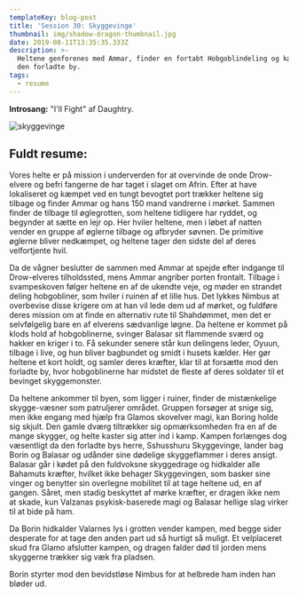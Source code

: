 ```yaml
---
templateKey: blog-post
title: 'Session 30: Skyggevinge'
thumbnail: img/shadow-dragon-thumbnail.jpg
date: 2019-08-11T13:35:35.333Z
description: >-
  Heltene genforenes med Ammar, finder en fortabt Hobgoblindeling og kæmper i
  den forladte by.
tags:
  - resume
---
```

**Introsang:** "I'll Fight" af Daughtry.

![skyggevinge](/img/shadow-dragon.jpg)

## Fuldt resume:

Vores helte er på mission i underverden for at overvinde de onde Drow-elvere og befri fangerne de har taget i slaget om Afrin. Efter at have lokaliseret og kæmpet ved en tungt bevogtet port trækker heltene sig tilbage og finder Ammar og hans 150 mand vandrerne i mørket. Sammen finder de tilbage til øglegrotten, som heltene tidligere har ryddet, og begynder at sætte en lejr op. Her hviler heltene, men i løbet af natten vender en gruppe af øglerne tilbage og afbryder søvnen. De primitive øglerne bliver nedkæmpet, og heltene tager den sidste del af deres velfortjente hvil.

Da de vågner beslutter de sammen med Ammar at spejde efter indgange til Drow-elveres tilholdssted, mens Ammar angriber porten frontalt. Tilbage i svampeskoven følger heltene en af de ukendte veje, og møder en strandet deling hobgobliner, som hviler i ruinen af et lille hus. Det lykkes Nimbus at overbevise disse krigere om at han vil lede dem ud af mørket, og fuldføre deres mission om at finde en alternativ rute til Shahdømmet, men det er selvfølgelig bare en af elverens sædvanlige løgne. Da heltene er kommet på klods hold af hobgoblinerne, svinger Balasar sit flammende sværd og hakker en kriger i to. Få sekunder senere står kun delingens leder, Oyuun, tilbage i live, og hun bliver bagbundet og smidt i husets kælder. Her gør heltene et kort holdt, og samler deres kræfter, klar til at forsætte mod den forladte by, hvor hobgoblinerne har midstet de fleste af deres soldater til et bevinget skyggemonster.

Da heltene ankommer til byen, som ligger i ruiner, finder de mistænkelige skygge-væsner som patruljerer området. Gruppen forsøger at snige sig, men ikke engang med hjælp fra Glamos skovelver magi, kan Boring holde sig skjult. Den gamle dværg tiltrækker sig opmærksomheden fra en af de mange skygger, og helte kaster sig atter ind i kamp. Kampen forlænges dog væsentligt da den forladte bys herre, Sshusshuru Skyggevinge, lander bag Borin og Balasar og udånder sine dødelige skyggeflammer i deres ansigt. Balasar går i kødet på den fuldvoksne skyggedrage og hidkalder alle Bahamuts kræfter, hvilket ikke behager Skyggevingen, som basker sine vinger og benytter sin overlegne mobilitet til at tage heltene ud, en af gangen. Såret, men stadig beskyttet af mørke kræfter, er dragen ikke nem at skade, kun Valzanas psykisk-baserede magi og Balasar hellige slag virker til at bide på ham.

Da Borin hidkalder Valarnes lys i grotten vender kampen, med begge sider desperate for at tage den anden part ud så hurtigt så muligt. Et velplaceret skud fra Glamo afslutter kampen, og dragen falder død til jorden mens skyggerne trækker sig væk fra pladsen.

Borin styrter mod den bevidstløse Nimbus for at helbrede ham inden han bløder ud.
